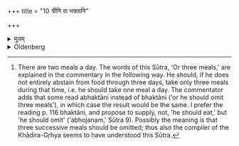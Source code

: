 +++
title = "10 त्रीणि वा भक्तानि"

+++

<details><summary>मूलम्</summary>

त्रीणि वा भक्तानि १०
</details>

<details><summary>Oldenberg</summary>

10. [^4]  Or (let him omit) three meals.


[^4]:  There are two meals a day. The words of this Sūtra, 'Or three meals,' are explained in the commentary in the following way. He should, if he does not entirely abstain from food through three days, take only three meals during that time, i.e. he should take one meal a day. The commentator adds that some read abhaktāni instead of bhaktāni ('or he should omit three meals'), in which case the result would be the same. I prefer the reading p. 116 bhaktāni, and propose to supply, not, 'he should eat,' but 'he should omit' ('abhojanam,' Sūtra 9). Possibly the meaning is that three successive meals should be omitted; thus also the compiler of the Khādira-Gṛhya seems to have understood this Sūtra.
</details>
